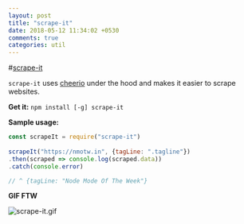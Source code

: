 ```yaml
---
layout: post
title: "scrape-it"
date: 2018-05-12 11:34:02 +0530
comments: true
categories: util
---
```


#[scrape-it](https://www.npmjs.com/package/scrape-it)
> 

`scrape-it` uses [cheerio](https://www.npmjs.com/package/cheerio) under the hood and makes it easier to scrape websites.

__Get it:__ `npm install [-g] scrape-it`

__Sample usage:__

```js
const scrapeIt = require("scrape-it")
 
scrapeIt("https://nmotw.in", {tagLine: ".tagline"})
.then(scraped => console.log(scraped.data))
.catch(console.error)

// ^ {tagLine: "Node Mode Of The Week"}
```

__GIF FTW__

![scrape-it.gif](/images/scrape-it/scrape-it.gif)

